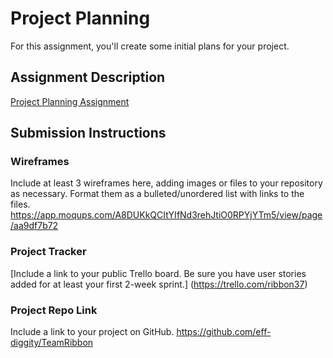 # Project Planning
For this assignment, you'll create some initial plans for your project.

## Assignment Description
[Project Planning Assignment](https://education.launchcode.org/liftoff/modules/assignments/project-planning)

## Submission Instructions

### Wireframes

Include at least 3 wireframes here, adding images or files to your repository as necessary. Format them as a bulleted/unordered list with links to the files.
https://app.moqups.com/A8DUKkQCItYIfNd3rehJtiO0RPYjYTm5/view/page/aa9df7b72

### Project Tracker

[Include a link to your public Trello board. Be sure you have user stories added for at least your first 2-week sprint.]
(https://trello.com/ribbon37)

### Project Repo Link

Include a link to your project on GitHub.
https://github.com/eff-diggity/TeamRibbon
